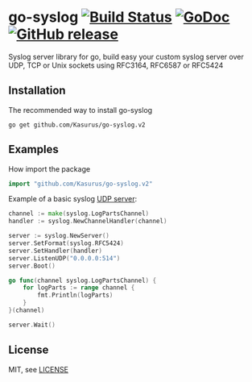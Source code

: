 go-syslog [![Build Status](https://travis-ci.org/mcuadros/go-syslog.svg?branch=master)](https://travis-ci.org/mcuadros/go-syslog) [![GoDoc](https://godoc.org/github.com/mcuadros/go-syslog?status.svg)](https://godoc.org/github.com/Kasurus/go-syslog.v2) [![GitHub release](https://img.shields.io/github/release/mcuadros/go-syslog.svg)](https://github.com/mcuadros/go-syslog/releases)
==============================

Syslog server library for go, build easy your custom syslog server over UDP, TCP or Unix sockets using RFC3164, RFC6587 or RFC5424

Installation
------------

The recommended way to install go-syslog

```
go get github.com/Kasurus/go-syslog.v2
```

Examples
--------

How import the package

```go
import "github.com/Kasurus/go-syslog.v2"
```

Example of a basic syslog [UDP server](example/basic_udp.go):

```go
channel := make(syslog.LogPartsChannel)
handler := syslog.NewChannelHandler(channel)

server := syslog.NewServer()
server.SetFormat(syslog.RFC5424)
server.SetHandler(handler)
server.ListenUDP("0.0.0.0:514")
server.Boot()

go func(channel syslog.LogPartsChannel) {
    for logParts := range channel {
        fmt.Println(logParts)
    }
}(channel)

server.Wait()
```

License
-------

MIT, see [LICENSE](LICENSE)
